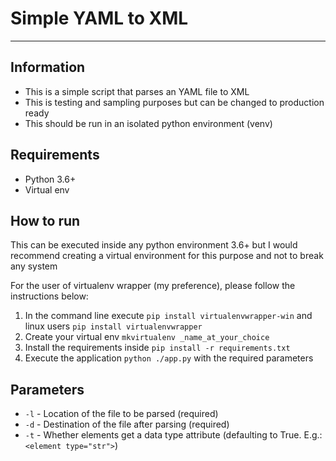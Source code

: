 # Simple YAML to XML
-----------------------------------------------

## Information
* This is a simple script that parses an YAML file to XML
* This is testing and sampling purposes but can be changed to production ready
* This should be run in an isolated python environment (venv)

## Requirements
* Python 3.6+
* Virtual env

## How to run
This can be executed inside any python environment 3.6+ but I would recommend creating a virtual environment for this purpose and not to break any system

For the user of virtualenv wrapper (my preference), please follow the instructions below:

1. In the command line execute `pip install virtualenvwrapper-win` and linux users `pip install virtualenvwrapper`
2. Create your virtual env `mkvirtualenv _name_at_your_choice`
3. Install the requirements inside `pip install -r requirements.txt`
4. Execute the application `python ./app.py` with the required parameters

## Parameters
* `-l` - Location of the file to be parsed (required)
* `-d` - Destination of the file after parsing (required)
* `-t` - Whether elements get a data type attribute (defaulting to True. E.g.: `<element type="str">`)

